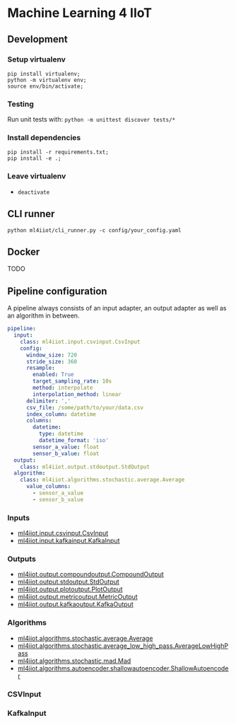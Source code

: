 # Machine Learning 4 IIoT

## Development

### Setup virtualenv

```
pip install virtualenv;
python -m virtualenv env;
source env/bin/activate;
```

### Testing

Run unit tests with: `python -m unittest discover tests/*`

### Install dependencies

```
pip install -r requirements.txt;
pip install -e .;
```

### Leave virtualenv

- `deactivate`

## CLI runner

```
python ml4iiot/cli_runner.py -c config/your_config.yaml
```

## Docker

TODO

## Pipeline configuration

A pipeline always consists of an input adapter, an output adapter as well as an algorithm in between. 

```yaml
pipeline:
  input:
    class: ml4iiot.input.csvinput.CsvInput
    config:
      window_size: 720
      stride_size: 360
      resample:
        enabled: True
        target_sampling_rate: 10s
        method: interpolate
        interpolation_method: linear
      delimiter: ','
      csv_file: /some/path/to/your/data.csv
      index_column: datetime
      columns:
        datetime:
          type: datetime
          datetime_format: 'iso'
        sensor_a_value: float
        sensor_b_value: float
  output:
    class: ml4iiot.output.stdoutput.StdOutput
  algorithm:
    class: ml4iiot.algorithms.stochastic.average.Average
      value_columns:
        - sensor_a_value
        - sensor_b_value
```

### Inputs
- [ml4iiot.input.csvinput.CsvInput](#CSVInput) 
- [ml4iiot.input.kafkainput.KafkaInput](#KafkaInput)

### Outputs
- [ml4iiot.output.compoundoutput.CompoundOutput](#CompoundOutput)
- [ml4iiot.output.stdoutput.StdOutput](#StdOutput)
- [ml4iiot.output.plotoutput.PlotOutput](#PlotOutput)
- [ml4iiot.output.metricoutput.MetricOutput](#MetricOutput)
- [ml4iiot.output.kafkaoutput.KafkaOutput](#KafkaOutput)

### Algorithms
- [ml4iiot.algorithms.stochastic.average.Average](#Average)
- [ml4iiot.algorithms.stochastic.average_low_high_pass.AverageLowHighPass](#AverageLowHighPass)
- [ml4iiot.algorithms.stochastic.mad.Mad](#Mad)
- [ml4iiot.algorithms.autoencoder.shallowautoencoder.ShallowAutoencoder](#ShallowAutoencoder)

### CSVInput

### KafkaInput  
